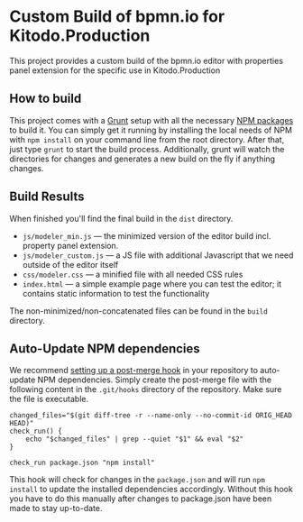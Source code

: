 # Custom Build of bpmn.io for Kitodo.Production

This project provides a custom build of the bpmn.io editor with properties panel extension for the specific use in Kitodo.Production

## How to build

This project comes with a [Grunt](https://gruntjs.com/) setup with all the necessary [NPM packages](https://www.npmjs.com/) to build it. You can simply get it running by installing the local needs of NPM with `npm install` on your command line from the root directory. After that, just type `grunt` to start the build process. Additionally, grunt will watch the directories for changes and generates a new build on the fly if anything changes.

## Build Results

When finished you'll find the final build in the `dist` directory.

- `js/modeler_min.js` — the minimized version of the editor build incl. property panel extension.
- `js/modeler_custom.js` — a JS file with additional Javascript that we need outside of the editor itself
- `css/modeler.css` — a minified file with all needed CSS rules
- `index.html` — a simple example page where you can test the editor; it contains static information to test the functionality

The non-minimized/non-concatenated files can be found in the `build` directory.

## Auto-Update NPM dependencies

We recommend [setting up a post-merge hook](https://git-scm.com/book/en/v2/Customizing-Git-Git-Hooks) in your repository to auto-update NPM dependencies. Simply create the post-merge file with the following content in the `.git/hooks` directory of the repository. Make sure the file is executable.

```
changed_files="$(git diff-tree -r --name-only --no-commit-id ORIG_HEAD HEAD)"
check_run() {
    echo "$changed_files" | grep --quiet "$1" && eval "$2"
}

check_run package.json "npm install"
```

This hook will check for changes in the `package.json` and will run `npm install` to update the installed dependencies accordingly. Without this hook you have to do this manually after changes to package.json have been made to stay up-to-date.
